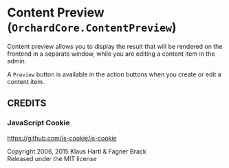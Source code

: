# Content Preview (`OrchardCore.ContentPreview`)

Content preview allows you to display the result that will be rendered on the frontend in a separate window, while you are editing a content item in the admin.

A `Preview` button is available in the action buttons when you create or edit a content item.

## CREDITS

### JavaScript Cookie

<https://github.com/js-cookie/js-cookie>

Copyright 2006, 2015 Klaus Hartl & Fagner Brack  
Released under the MIT license

